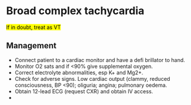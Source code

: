# Broad complex tachycardia

<mark> If in doubt, treat as VT </mark>

## Management

- Connect patient to a cardiac monitor and have a defi brillator to hand.
- Monitor O2 sats and if <90% give supplemental oxygen.
- Correct electrolyte abnormalities, esp K+ and Mg2+.
- Check for adverse signs. Low cardiac output (clammy, reduced consciousness, BP <90); oliguria; angina; pulmonary oedema.
- Obtain 12-lead ECG (request CXR) and obtain IV access.
- 
